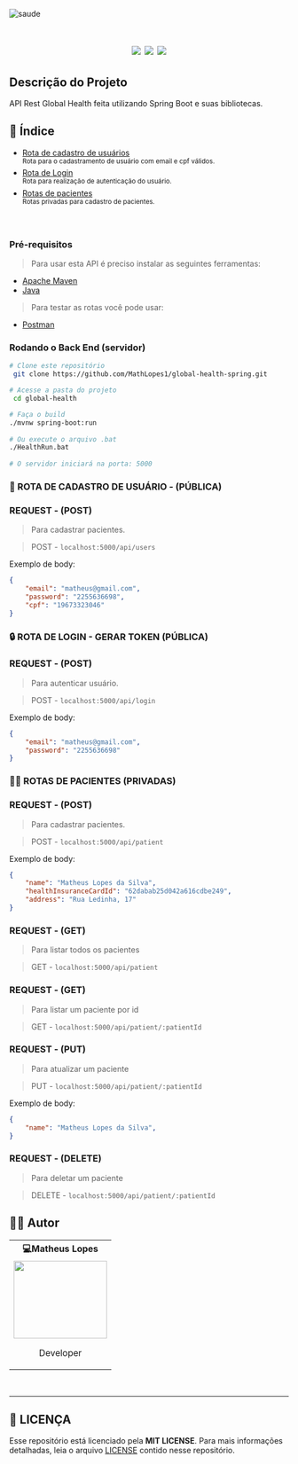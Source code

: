 ![saude](https://user-images.githubusercontent.com/70352508/180573477-7902d1e8-a5f4-46c2-9a8a-bb25ca659203.jpg)

<h1 align="center">
   <a href="https://www.java.com/pt-BR/"><img src="https://img.shields.io/badge/Java-ED8B00?style=for-the-badge&logo=java&logoColor=white" /></a>
  <a href="https://maven.apache.org/"><img src="https://img.shields.io/badge/Apache-CA2136?style=for-the-badge&logo=apache&logoColor=white" /></a>
  <a href="https://www.docker.com/"><img src="https://img.shields.io/badge/Docker-2496ED?style=for-the-badge&logo=docker&logoColor=white" /></a>
</h1>

## Descrição do Projeto
API Rest Global Health feita utilizando Spring Boot e suas bibliotecas.


## 📖 Índice
  <ul>
    <li>
      <a href="#rota-cadastro">Rota de cadastro de usuários</a> <br>
      <sup>Rota para o cadastramento de usuário com email e cpf válidos.</sup>
    </li>
    <li>
      <a href="#rota-login">Rota de Login</a> <br>
      <sup>Rota para realização de autenticação do usuário.</sup>
    </li>
     <li>
      <a href="#rota-paciente">Rotas de pacientes</a> <br>
      <sup>Rotas privadas para cadastro de pacientes.</sup>
    </li>
  </ul>
<br>

### Pré-requisitos 
> Para usar esta API é preciso instalar as seguintes ferramentas:
- [Apache Maven](https://maven.apache.org)
- [Java](https://jdk.java.net/17/)
> Para testar as rotas você pode usar:
- [Postman](https://www.postman.com)


### Rodando o Back End (servidor)

```bash
# Clone este repositório
 git clone https://github.com/MathLopes1/global-health-spring.git

# Acesse a pasta do projeto 
 cd global-health

# Faça o build
./mvnw spring-boot:run
           
# Ou execute o arquivo .bat
./HealthRun.bat   
            
# O servidor iniciará na porta: 5000 
```

<a name="rota-cadastro"></a>
### 🧑 ROTA DE CADASTRO DE USUÁRIO - (PÚBLICA)
### REQUEST - (POST)
> Para cadastrar pacientes.

> POST - `localhost:5000/api/users`

Exemplo de body:
```json
{
    "email": "matheus@gmail.com",
    "password": "2255636698",
    "cpf": "19673323046"
}
```

<a name="rota-login"></a>
### 🔒 ROTA DE LOGIN - GERAR TOKEN (PÚBLICA)
### REQUEST - (POST)
> Para autenticar usuário.

> POST - `localhost:5000/api/login`

Exemplo de body:
```json
{
    "email": "matheus@gmail.com",
    "password": "2255636698"
}
```

<a name="rota-paciente"></a>
### 👨‍💼 ROTAS DE PACIENTES (PRIVADAS)
### REQUEST - (POST)
> Para cadastrar pacientes.

> POST - `localhost:5000/api/patient`

Exemplo de body:
```json
{
    "name": "Matheus Lopes da Silva",
    "healthInsuranceCardId": "62dabab25d042a616cdbe249",
    "address": "Rua Ledinha, 17"
}
```

### REQUEST - (GET) 
> Para listar todos os pacientes

> GET - `localhost:5000/api/patient`

### REQUEST - (GET) 
> Para listar um paciente por id

> GET - `localhost:5000/api/patient/:patientId`


### REQUEST - (PUT)
> Para atualizar um paciente

> PUT - `localhost:5000/api/patient/:patientId`

Exemplo de body:
```json
{
    "name": "Matheus Lopes da Silva",
}
```


### REQUEST - (DELETE)

> Para deletar um paciente

> DELETE - `localhost:5000/api/patient/:patientId`

## 👨‍💻 Autor

<div align=left>

 <table>
  <tr align=center>
    <th><strong> 💻Matheus Lopes </strong></th>
  </tr>
   <td>
      <a href="https://github.com/MathLopes1">
        <img width="168" height="140" src="https://avatars.githubusercontent.com/u/70352508?v=4" > <p align="left">
</p></a>
    <p align="center">Developer</p>
    </td>
  </tr>
</table>
</div>

<div align=left>
 
<br>
                 
---
 
## 📝 LICENÇA

Esse repositório está licenciado pela **MIT LICENSE**. Para mais informações detalhadas, leia o arquivo [LICENSE](./LICENSE) contido nesse repositório.
